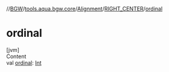 //[BGW](../../../../index.md)/[tools.aqua.bgw.core](../../index.md)/[Alignment](../index.md)/[RIGHT_CENTER](index.md)/[ordinal](ordinal.md)



# ordinal  
[jvm]  
Content  
val [ordinal](ordinal.md): [Int](https://kotlinlang.org/api/latest/jvm/stdlib/kotlin/-int/index.html)  



